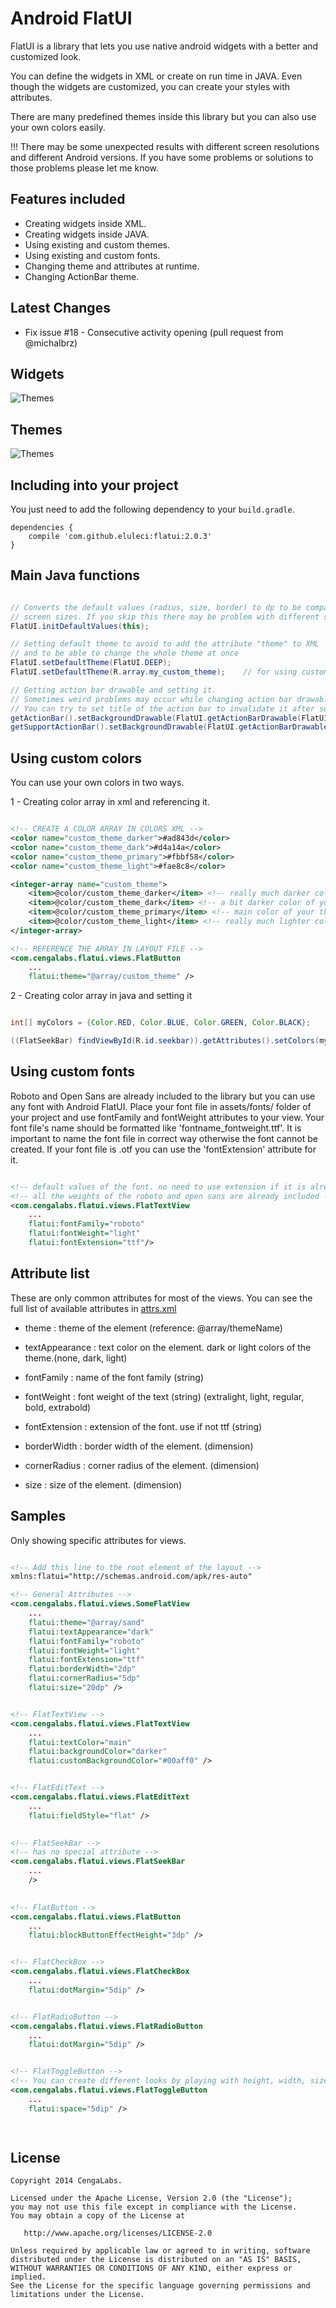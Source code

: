 Android FlatUI
===================

FlatUI is a library that lets you use native android widgets with a better and customized look.

You can define the widgets in XML or create on run time in JAVA. Even though the widgets are customized, you can create your styles with attributes.

There are many predefined themes inside this library but you can also use your own colors easily.

!!! There may be some unexpected results with different screen resolutions and different Android versions. If you have some problems or solutions to those problems please let me know.


Features included
-----------------
* Creating widgets inside XML.
* Creating widgets inside JAVA.
* Using existing and custom themes.
* Using existing and custom fonts.
* Changing theme and attributes at runtime.
* Changing ActionBar theme.

Latest Changes
-----------------
* Fix issue #18 - Consecutive activity opening (pull request from @michalbrz)

Widgets
-----------
![Themes][1]

Themes
-----------
![Themes][2]


Including into your project
-------------------------

You just need to add the following dependency to your `build.gradle`.

    dependencies {
        compile 'com.github.eluleci:flatui:2.0.3'
    }



## Main Java functions

```java

// Converts the default values (radius, size, border) to dp to be compatible with different
// screen sizes. If you skip this there may be problem with different screen densities
FlatUI.initDefaultValues(this);

// Setting default theme to avoid to add the attribute "theme" to XML 
// and to be able to change the whole theme at once
FlatUI.setDefaultTheme(FlatUI.DEEP);
FlatUI.setDefaultTheme(R.array.my_custom_theme);    // for using custom theme as default

// Getting action bar drawable and setting it.
// Sometimes weird problems may occur while changing action bar drawable at runtime.
// You can try to set title of the action bar to invalidate it after setting background.
getActionBar().setBackgroundDrawable(FlatUI.getActionBarDrawable(FlatUI.DEEP, false));
getSupportActionBar().setBackgroundDrawable(FlatUI.getActionBarDrawable(FlatUI.DEEP, false));

```

## Using custom colors

You can use your own colors in two ways.

1 - Creating color array in xml and referencing it.

```xml

<!-- CREATE A COLOR ARRAY IN COLORS XML -->
<color name="custom_theme_darker">#ad843d</color>
<color name="custom_theme_dark">#d4a14a</color>
<color name="custom_theme_primary">#fbbf58</color>
<color name="custom_theme_light">#fae8c8</color>

<integer-array name="custom_theme">
    <item>@color/custom_theme_darker</item> <!-- really much darker color of main color -->
    <item>@color/custom_theme_dark</item> <!-- a bit darker color of your main color -->
    <item>@color/custom_theme_primary</item> <!-- main color of your theme -->
    <item>@color/custom_theme_light</item> <!-- really much lighter color of main color -->
</integer-array>

<!-- REFERENCE THE ARRAY IN LAYOUT FILE -->
<com.cengalabs.flatui.views.FlatButton
    ...
    flatui:theme="@array/custom_theme" />

```

2 - Creating color array in java and setting it

```java

int[] myColors = {Color.RED, Color.BLUE, Color.GREEN, Color.BLACK};

((FlatSeekBar) findViewById(R.id.seekbar)).getAttributes().setColors(myColors);

```

## Using custom fonts

Roboto and Open Sans are already included to the library but you can use any font with Android FlatUI.
Place your font file in assets/fonts/ folder of your project and use fontFamily and fontWeight attributes to your view.
 Your font file's name should be formatted like 'fontname_fontweight.ttf'.
 It is important to name the font file in correct way otherwise the font cannot be created.
 If your font file is .otf you can use the 'fontExtension' attribute for it.

 ```xml

<!-- default values of the font. no need to use extension if it is already ttf -->
<!-- all the weights of the roboto and open sans are already included -->
<com.cengalabs.flatui.views.FlatTextView
     ...
     flatui:fontFamily="roboto"
     flatui:fontWeight="light"
     flatui:fontExtension="ttf"/>

 ```

## Attribute list

These are only common attributes for most of the views. You can see the full list of available attributes in [attrs.xml][3]

- theme          :  theme of the element (reference: @array/themeName)

- textAppearance :  text color on the element. dark or light colors of the theme.(none, dark, light)
- fontFamily     :  name of the font family (string)
- fontWeight     :  font weight of the text (string) (extralight, light, regular, bold, extrabold)
- fontExtension  :  extension of the font. use if not ttf (string)

- borderWidth    :  border width of the element. (dimension)
- cornerRadius   :  corner radius of the element. (dimension)
- size           :  size of the element. (dimension)

## Samples

Only showing specific attributes for views.

```xml

<!-- Add this line to the root element of the layout -->
xmlns:flatui="http://schemas.android.com/apk/res-auto"

<!-- General Attributes -->
<com.cengalabs.flatui.views.SomeFlatView
    ...
    flatui:theme="@array/sand"
    flatui:textAppearance="dark"
    flatui:fontFamily="roboto"
    flatui:fontWeight="light"
    flatui:fontExtension="ttf"
    flatui:borderWidth="2dp"
    flatui:cornerRadius="5dp"
    flatui:size="20dp" />


<!-- FlatTextView -->
<com.cengalabs.flatui.views.FlatTextView
    ...
    flatui:textColor="main"
    flatui:backgroundColor="darker"
    flatui:customBackgroundColor="#00aff0" />


<!-- FlatEditText -->
<com.cengalabs.flatui.views.FlatEditText
	...
	flatui:fieldStyle="flat" />
	

<!-- FlatSeekBar -->
<!-- has no special attribute -->
<com.cengalabs.flatui.views.FlatSeekBar
	...
	/>
	

<!-- FlatButton -->
<com.cengalabs.flatui.views.FlatButton
	...
	flatui:blockButtonEffectHeight="3dp" />


<!-- FlatCheckBox -->
<com.cengalabs.flatui.views.FlatCheckBox
	...
	flatui:dotMargin="5dip" />


<!-- FlatRadioButton -->
<com.cengalabs.flatui.views.FlatRadioButton
	...
	flatui:dotMargin="5dip" />


<!-- FlatToggleButton -->
<!-- You can create different looks by playing with height, width, size, radius and space -->
<com.cengalabs.flatui.views.FlatToggleButton
	...
	flatui:space="5dip" />

	
```

License
--------

    Copyright 2014 CengaLabs.

    Licensed under the Apache License, Version 2.0 (the "License");
    you may not use this file except in compliance with the License.
    You may obtain a copy of the License at

       http://www.apache.org/licenses/LICENSE-2.0

    Unless required by applicable law or agreed to in writing, software
    distributed under the License is distributed on an "AS IS" BASIS,
    WITHOUT WARRANTIES OR CONDITIONS OF ANY KIND, either express or implied.
    See the License for the specific language governing permissions and
    limitations under the License.


 [1]: https://raw.github.com/eluleci/FlatUI/master/sample-images/showcase.png
 [2]: https://raw.github.com/eluleci/FlatUI/master/sample-images/themes.png
 [3]: https://github.com/eluleci/FlatUI/blob/master/library/src/main/res/values/attrs.xml